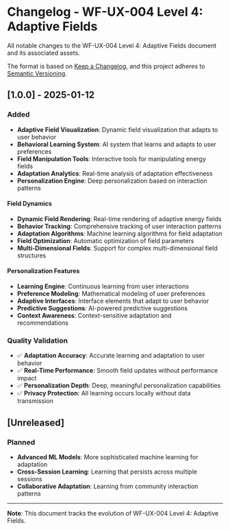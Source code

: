 # Changelog - WF-UX-004 Level 4: Adaptive Fields

All notable changes to the WF-UX-004 Level 4: Adaptive Fields document and its associated assets.

The format is based on [Keep a Changelog](https://keepachangelog.com/en/1.0.0/),
and this project adheres to [Semantic Versioning](https://semver.org/spec/v2.0.0.html).

## [1.0.0] - 2025-01-12

### Added
- **Adaptive Field Visualization**: Dynamic field visualization that adapts to user behavior
- **Behavioral Learning System**: AI system that learns and adapts to user preferences
- **Field Manipulation Tools**: Interactive tools for manipulating energy fields
- **Adaptation Analytics**: Real-time analysis of adaptation effectiveness
- **Personalization Engine**: Deep personalization based on interaction patterns

#### Field Dynamics
- **Dynamic Field Rendering**: Real-time rendering of adaptive energy fields
- **Behavior Tracking**: Comprehensive tracking of user interaction patterns
- **Adaptation Algorithms**: Machine learning algorithms for field adaptation
- **Field Optimization**: Automatic optimization of field parameters
- **Multi-Dimensional Fields**: Support for complex multi-dimensional field structures

#### Personalization Features
- **Learning Engine**: Continuous learning from user interactions
- **Preference Modeling**: Mathematical modeling of user preferences
- **Adaptive Interfaces**: Interface elements that adapt to user behavior
- **Predictive Suggestions**: AI-powered predictive suggestions
- **Context Awareness**: Context-sensitive adaptation and recommendations

### Quality Validation
- ✅ **Adaptation Accuracy**: Accurate learning and adaptation to user behavior
- ✅ **Real-Time Performance**: Smooth field updates without performance impact
- ✅ **Personalization Depth**: Deep, meaningful personalization capabilities
- ✅ **Privacy Protection**: All learning occurs locally without data transmission

## [Unreleased]

### Planned
- **Advanced ML Models**: More sophisticated machine learning for adaptation
- **Cross-Session Learning**: Learning that persists across multiple sessions
- **Collaborative Adaptation**: Learning from community interaction patterns

---

**Note**: This document tracks the evolution of WF-UX-004 Level 4: Adaptive Fields.
